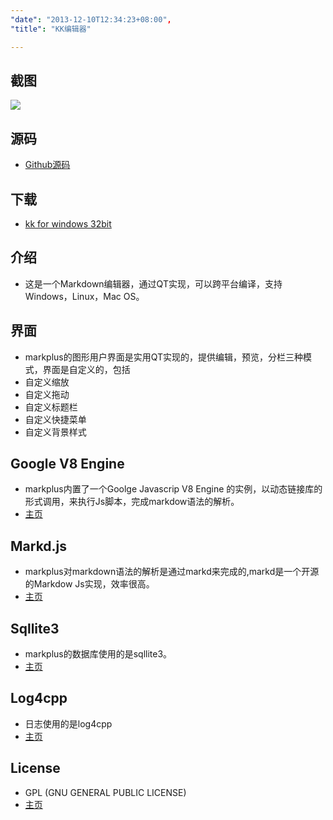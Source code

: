 ```yaml
---
"date": "2013-12-10T12:34:23+08:00",
"title": "KK编辑器"

---
```


## 截图
<img src="http://olno3yiqc.bkt.clouddn.com/blog/kk/kk.png" />

## 源码
* [Github源码](https://github.com/nituchao/nituchao-kk)

## 下载
* [kk for windows 32bit](http://olno3yiqc.bkt.clouddn.com/blog/kk/kk.zip)

## 介绍
 * 这是一个Markdown编辑器，通过QT实现，可以跨平台编译，支持Windows，Linux，Mac OS。

## 界面
 * markplus的图形用户界面是实用QT实现的，提供编辑，预览，分栏三种模式，界面是自定义的，包括
 * 自定义缩放
 * 自定义拖动
 * 自定义标题栏
 * 自定义快捷菜单
 * 自定义背景样式

## Google V8 Engine
* markplus内置了一个Goolge Javascrip V8 Engine 的实例，以动态链接库的形式调用，来执行Js脚本，完成markdow语法的解析。
* [主页](http://code.google.com/p/v8/)

## Markd.js
* markplus对markdown语法的解析是通过markd来完成的,markd是一个开源的Markdow Js实现，效率很高。
* [主页](https://github.com/chjj/marked)

## Sqllite3
* markplus的数据库使用的是sqllite3。
* [主页](http://www.sqlite.org/)

## Log4cpp
* 日志使用的是log4cpp
* [主页](http://sourceforge.net/projects/log4cpp/)

## License
* GPL (GNU GENERAL PUBLIC LICENSE)
* [主页](http://www.gnu.org/licenses/gpl.html)
